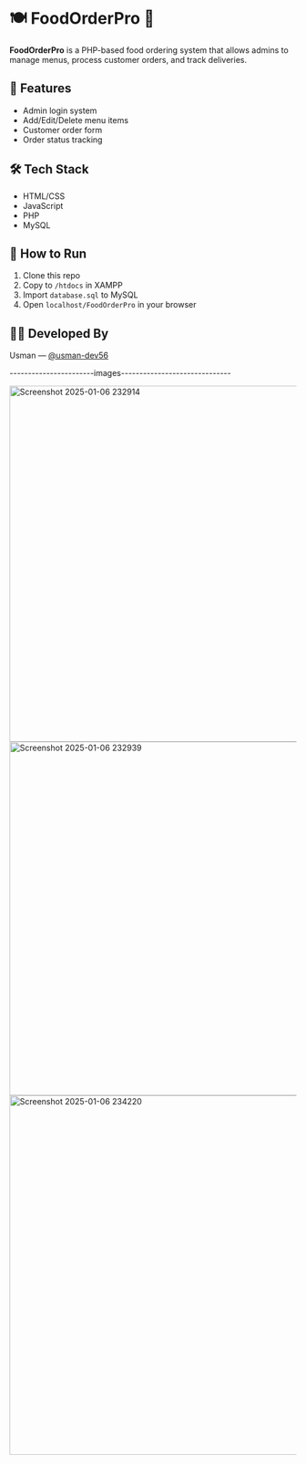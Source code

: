 # 🍽️ FoodOrderPro 🍔

**FoodOrderPro** is a PHP-based food ordering system that allows admins to manage menus, process customer orders, and track deliveries.

## 🚀 Features
- Admin login system
- Add/Edit/Delete menu items
- Customer order form
- Order status tracking

## 🛠️ Tech Stack
- HTML/CSS
- JavaScript
- PHP
- MySQL


## 📁 How to Run
1. Clone this repo
2. Copy to `/htdocs` in XAMPP
3. Import `database.sql` to MySQL
4. Open `localhost/FoodOrderPro` in your browser

## 👨‍💻 Developed By
Usman — [@usman-dev56](https://github.com/usman-dev56)


-----------------------images------------------------------


<img width="1349" height="624" alt="Screenshot 2025-01-06 232914" src="https://github.com/user-attachments/assets/9a9fe7ca-cb18-4a43-886c-2d65fdc34079" />
<img width="1365" height="620" alt="Screenshot 2025-01-06 232939" src="https://github.com/user-attachments/assets/8cbbb588-0669-47a5-b6b2-f9e23d4ac932" />
<img width="1356" height="630" alt="Screenshot 2025-01-06 234220" src="https://github.com/user-attachments/assets/1c48a47f-b202-4d33-a251-6ea4a66f8e5a" />





